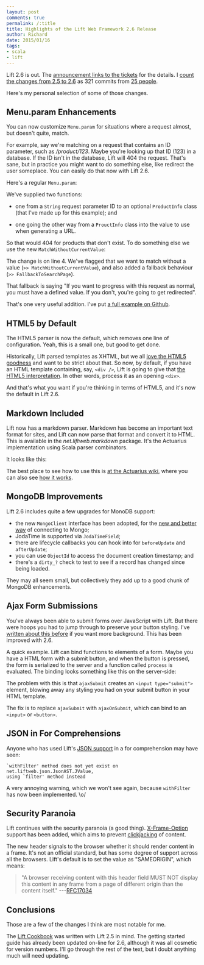 ```yaml
---
layout: post
comments: true
permalink: /:title
title: Highlights of the Lift Web Framework 2.6 Release
author: Richard
date: 2015/01/16
tags:
- scala
- lift
---
```


Lift 2.6 is out. The [announcement links to the tickets](http://liftweb.net/26) for the details. I [count the changes from 2.5 to 2.6](https://gist.github.com/d6y/942d0780f9a166eea887) as 321 commits from [25 people](https://gist.github.com/d6y/9a9bed8d3eaab641af87).

Here's my personal selection of some of those changes.


## Menu.param Enhancements

You can now customize `Menu.param` for situations where a request almost, but doesn't quite, match.

For example, say we're matching on a request that contains an ID parameter, such as _/product/123_. Maybe you're looking up that ID (123) in a database. If the ID isn't in the database, Lift will 404 the request. That's sane, but in practice you might want to do something else, like redirect the user someplace. You can easily do that now with Lift 2.6.

Here's a regular `Menu.param`:

<script src="https://gist.github.com/d6y/7b0038e74d0b2f525e79.js"></script>

We've supplied two functions:

- one from a `String` request parameter ID to an optional `ProductInfo` class (that I've made up for this example); and

- one going the other way from a `ProuctInfo` class into the value to use when generating a URL.

So that would 404 for products that don't exist. To do something else we use the new `MatchWithoutCurrentValue`:

<script src="https://gist.github.com/d6y/8cb3874fd3e1edaf1aa9.js"></script>

The change is on line 4. We've flagged that we want to match without a value (`>> MatchWithoutCurrentValue`), and also added a fallback behaviour (`>> FallbackToSearchPage`).

That fallback is saying "If you want to progress with this request as normal, you must have a defined value. If you don't, you're going to get redirected".

That's one very useful addition. I've put [a full example on Github](https://github.com/d6y/MatchWithoutCurrentValueExample).


## HTML5 by Default

The HTML5 parser is now the default, which removes one line of configuration. Yeah, this is a small one, but good to get done.

Historically, Lift parsed templates as XHTML, but we all [love the HTML5 goodness](http://html5shirt.com/) and want to be strict about that. So now, by default, if you have an HTML template containing, say, `<div />`, Lift is going to give that [the HTML5 interpretation](http://stackoverflow.com/questions/3558119/are-self-closing-tags-valid-in-html5). In other words, process it as an opening `<div>`.

And that's what you want if you're thinking in terms of HTML5, and it's now the default in Lift 2.6.


## Markdown Included

Lift now has a markdown parser. Markdown has become an important text format for sites, and Lift can now parse that format and convert it to HTML.  This is available in the _net.liftweb.markdown_ package. It's the Actuarius implementation using Scala parser combinators.

It looks like this:

<script src="https://gist.github.com/d6y/b209037a9bcbc37643c7.js"></script>

The best place to see how to use this is [at the Actuarius wiki](https://github.com/chenkelmann/actuarius/wiki/How-To-Use-Actuarius), where you can also see [how it works](https://github.com/chenkelmann/actuarius/wiki/How-Actuarius-Works-Under-The-Hood).


## MongoDB Improvements

Lift 2.6 includes quite a few upgrades for MonoDB support:

- the new `MongoClient` interface has been adopted, for the [new and better way](http://mongodb.github.io/node-mongodb-native/driver-articles/mongoclient.html) of connecting to Mongo;
- JodaTime is supported via `JodaTimeField`;
- there are lifecycle callbacks you can hook into for `beforeUpdate` and `afterUpdate`;
- you can use `ObjectId` to access the document creation timestamp; and
- there's a `dirty_?` check to test to see if a record has changed since being loaded.

They may all seem small, but collectively they add up to a good chunk of MongoDB enhancements.


## Ajax Form Submissions

You've always been able to submit forms over JavaScript with Lift. But there were hoops you had to jump through to preserve your button styling. I've [written about this before](http://chimera.labs.oreilly.com/books/1234000000030/ch03.html#_see_also_24) if you want more background. This has been improved with 2.6.

A quick example. Lift can bind functions to elements of a form.  Maybe you have a HTML form with a submit button, and when the button is pressed, the form is serialized to the server and a function called `process` is evaluated. The binding looks something like this on the server-side:

<script src="https://gist.github.com/d6y/62d69daf9b78424b2566.js"></script>

The problem with this is that `ajaxSubmit` creates an `<input type="submit">` element, blowing away any styling you had on your submit button in your HTML template.

The fix is to replace `ajaxSubmit` with `ajaxOnSubmit`, which can bind to an `<input>` or `<button>`.


## JSON in For Comprehensions

Anyone who has used Lift's [JSON support](https://github.com/lift/lift/tree/master/framework/lift-base/lift-json/) in a for comprehension may have seen:

    `withFilter' method does not yet exist on net.liftweb.json.JsonAST.JValue,
    using `filter' method instead

A very annoying warning, which we won't see again, because `withFilter` has now been implemented. \o/


## Security Paranoia

Lift continues with the security paranoia (a good thing). [X-Frame-Option](https://developer.mozilla.org/en-US/docs/Web/HTTP/X-Frame-Options) support has been added, which aims to prevent [clickjacking](http://en.wikipedia.org/wiki/Clickjacking) of content.

The new header signals to the browser whether it should render content in a frame. It's not an official standard, but has some degree of support across all the browsers.  Lift's default is to set the value as "SAMEORIGIN", which means:

> "A browser receiving content with this header field MUST NOT
      display this content in any frame from a page of different origin
      than the content itself." ---[RFC17034](http://tools.ietf.org/html/rfc7034)


## Conclusions

Those are a few of the changes I think are most notable for me.

The [Lift Cookbook](http://chimera.labs.oreilly.com/books/1234000000030) was written with Lift 2.5 in mind. The getting started guide has already been updated on-line for 2.6, although it was all cosmetic for version numbers. I'll go through the rest of the text, but I doubt anything much will need updating.
